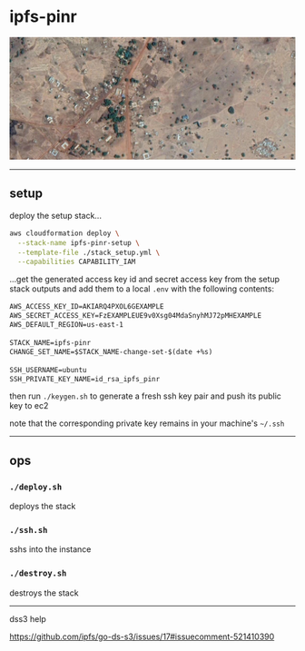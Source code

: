 # ipfs-pinr

![gbedem kingdom](./gbedema21.PNG)

***

## setup

deploy the setup stack...

```bash
aws cloudformation deploy \
  --stack-name ipfs-pinr-setup \
  --template-file ./stack_setup.yml \
  --capabilities CAPABILITY_IAM
```

...get the generated access key id and secret access key from the setup stack outputs and add them to a local `.env` with the following contents:

```
AWS_ACCESS_KEY_ID=AKIARQ4PXOL6GEXAMPLE
AWS_SECRET_ACCESS_KEY=FzEXAMPLEUE9v0Xsg04MdaSnyhMJ72pMHEXAMPLE
AWS_DEFAULT_REGION=us-east-1

STACK_NAME=ipfs-pinr
CHANGE_SET_NAME=$STACK_NAME-change-set-$(date +%s)

SSH_USERNAME=ubuntu
SSH_PRIVATE_KEY_NAME=id_rsa_ipfs_pinr
```

then run `./keygen.sh` to generate a fresh ssh key pair and push its public key to ec2

note that the corresponding private key remains in your machine's `~/.ssh`

***

## ops

### `./deploy.sh`

deploys the stack

### `./ssh.sh`

sshs into the instance

### `./destroy.sh`

destroys the stack

***

dss3 help

https://github.com/ipfs/go-ds-s3/issues/17#issuecomment-521410390
